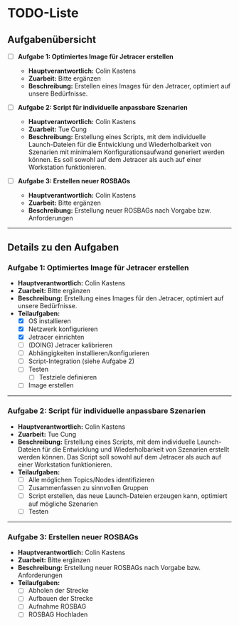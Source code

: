 # TODO-Liste

## Aufgabenübersicht

- [ ] **Aufgabe 1: Optimiertes Image für Jetracer erstellen**
  - **Hauptverantwortlich:** Colin Kastens
  - **Zuarbeit:** Bitte ergänzen
  - **Beschreibung:** Erstellen eines Images für den Jetracer, optimiert auf unsere Bedürfnisse.

- [ ] **Aufgabe 2: Script für individuelle anpassbare Szenarien**
  - **Hauptverantwortlich:** Colin Kastens
  - **Zuarbeit:** Tue Cung
  - **Beschreibung:** Erstellung eines Scripts, mit dem individuelle Launch-Dateien für die Entwicklung und Wiederholbarkeit von Szenarien mit minimalem Konfigurationsaufwand generiert werden können. Es soll sowohl auf dem Jetracer als auch auf einer Workstation funktionieren.

- [ ] **Aufgabe 3: Erstellen neuer ROSBAGs**
  - **Hauptverantwortlich:** Colin Kastens
  - **Zuarbeit:** Bitte ergänzen
  - **Beschreibung:** Erstellung neuer ROSBAGs nach Vorgabe bzw. Anforderungen



---

## Details zu den Aufgaben

### Aufgabe 1: Optimiertes Image für Jetracer erstellen
- **Hauptverantwortlich:** Colin Kastens
- **Zuarbeit:** Bitte ergänzen
- **Beschreibung:** Erstellung eines Images für den Jetracer, optimiert auf unsere Bedürfnisse.
- **Teilaufgaben:**
  - [x] OS installieren
  - [x] Netzwerk konfigurieren
  - [x] Jetracer einrichten
  - [ ] (DOING) Jetracer kalibrieren
  - [ ] Abhängigkeiten installieren/konfigurieren
  - [ ] Script-Integration (siehe Aufgabe 2)
  - [ ] Testen
    - [ ] Testziele definieren
  - [ ] Image erstellen

---

### Aufgabe 2: Script für individuelle anpassbare Szenarien
- **Hauptverantwortlich:** Colin Kastens
- **Zuarbeit:** Tue Cung
- **Beschreibung:** Erstellung eines Scripts, mit dem individuelle Launch-Dateien für die Entwicklung und Wiederholbarkeit von Szenarien erstellt werden können. Das Script soll sowohl auf dem Jetracer als auch auf einer Workstation funktionieren.
- **Teilaufgaben:**
  - [ ] Alle möglichen Topics/Nodes identifizieren
  - [ ] Zusammenfassen zu sinnvollen Gruppen
  - [ ] Script erstellen, das neue Launch-Dateien erzeugen kann, optimiert auf mögliche Szenarien
  - [ ] Testen

---

### Aufgabe 3: Erstellen neuer ROSBAGs
- **Hauptverantwortlich:** Colin Kastens
- **Zuarbeit:** Bitte ergänzen
- **Beschreibung:** Erstellung neuer ROSBAGs nach Vorgabe bzw. Anforderungen
- **Teilaufgaben:**
  - [ ] Abholen der Strecke
  - [ ] Aufbauen der Strecke
  - [ ] Aufnahme ROSBAG
  - [ ] ROSBAG Hochladen
